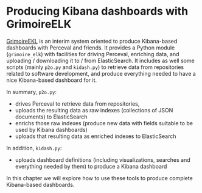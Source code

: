 # Producing Kibana dashboards with GrimoireELK

[GrimoireEKL](http://github.com/grimoirelab/GrimoireELK) is an interim system oriented to produce Kibana-based dashboards with Perceval and friends. It provides a Python module \(`grimoire_elk`\) with facilities for driving Perceval, enriching data, and uploading / downloading it to / from ElasticSearch. It includes as well some scripts \(mainly `p2o.py` and `kidash.py`\) to retrieve data from repositories related to software development, and produce everything needed to have a nice Kibana-based dashboard for it.

In summary, `p2o.py`:

* drives Perceval to retrieve data from repositories,
* uploads the resulting data as raw indexes \(collections of JSON documents\) to ElasticSearch
* enrichs those raw indexes \(produce new data with fields suitable to be used by Kibana dashboards\)
* uploads that resulting data as enriched indexes to ElasticSearch

In addition, `kidash.py`:

* uploads dashboard definitions \(including visualizations, searches and everything needed by them\) to produce a Kibana dashboard

In this chapter we will explore how to use these tools to produce complete Kibana-based dashboards.

## 

## 



